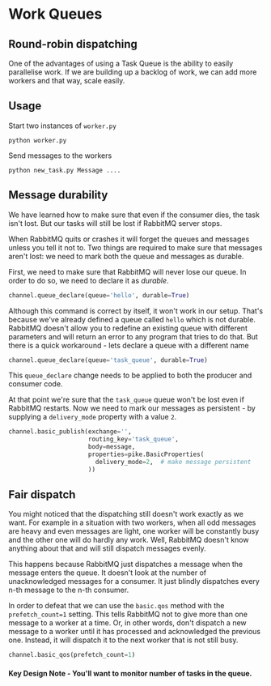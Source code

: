 # Work Queues

## Round-robin dispatching

One of the advantages of using a Task Queue is the ability to easily
parallelise work. If we are building up a backlog of work, we can
add more workers and that way, scale easily.

## Usage

Start two instances of `worker.py`

```
python worker.py
```

Send messages to the workers

```
python new_task.py Message ....
```

## Message durability

We have learned how to make sure that even if the consumer dies,
the task isn't lost. But our tasks will still be lost if
RabbitMQ server stops.

When RabbitMQ quits or crashes it will forget the queues and
messages unless you tell it not to. Two things are required to
make sure that messages aren't lost: we need to mark both the
queue and messages as durable.

First, we need to make sure that RabbitMQ will never lose our
queue. In order to do so, we need to declare it as _durable_.

```python
channel.queue_declare(queue='hello', durable=True)
```

Although this command is correct by itself, it won't work in our
setup. That's because we've already defined a queue called
`hello` which is not durable. RabbitMQ doesn't allow you to
redefine an existing queue with different parameters and will
return an error to any program that tries to do that. But there
is a quick workaround - lets declare a queue with a different
name

```python
channel.queue_declare(queue='task_queue', durable=True)
```

This `queue_declare` change needs to be applied to both the
producer and consumer code.

At that point we're sure that the `task_queue` queue won't be
lost even if RabbitMQ restarts. Now we need to mark our
messages as persistent - by supplying a `delivery_mode` property
with a value `2`.

```python
channel.basic_publish(exchange='',
                      routing_key='task_queue',
                      body=message,
                      properties=pike.BasicProperties(
                        delivery_mode=2,  # make message persistent
                      ))
```

## Fair dispatch

You might noticed that the dispatching still doesn't work exactly
as we want. For example in a situation with two workers, when all
odd messages are heavy and even messages are light, one worker will
be constantly busy and the other one will do hardly any work. Well,
RabbitMQ doesn't know anything about that and will still dispatch
messages evenly.

This happens because RabbitMQ just dispatches a message when the
message enters the queue. It doesn't look at the number of
unacknowledged messages for a consumer. It just blindly dispatches
every n-th message to the n-th consumer.

In order to defeat that we can use the `basic.qos` method with the
`prefetch_count=1` setting. This tells RabbitMQ not to give more
than one message to a worker at a time. Or, in other words, don't
dispatch a new message to a worker until it has processed and
acknowledged the previous one. Instead, it will dispatch it to the
next worker that is not still busy.

```python
channel.basic_qos(prefetch_count=1)
```

#### Key Design Note - You'll want to monitor number of tasks in the queue.

